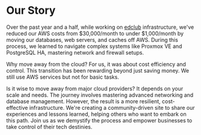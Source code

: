# Our Story

Over the past year and a half, while working on [edclub](https://www.edclub.com) infrastructure, we've reduced our AWS costs from $30,000/month to under $1,000/month by moving our databases, web servers, and caches off AWS. During this process, we learned to navigate complex systems like Proxmox VE and PostgreSQL HA, mastering network and firewall setups.

Why move away from the cloud? For us, it was about cost efficiency and control. This transition has been rewarding beyond just saving money. We still use AWS services but not for basic tasks.

Is it wise to move away from major cloud providers? It depends on your scale and needs. The journey involves mastering advanced networking and database management. However, the result is a more resilient, cost-effective infrastructure. We're creating a community-driven site to share our experiences and lessons learned, helping others who want to embark on this path. Join us as we demystify the process and empower businesses to take control of their tech destinies.


